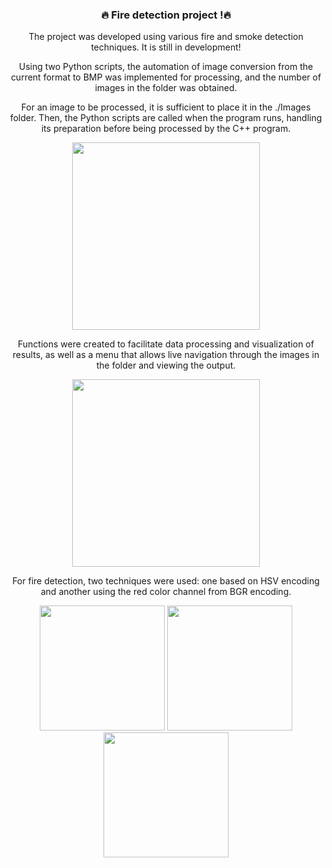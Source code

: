 <h3 align="center">🔥 Fire detection project !🔥</h3>
<div align="center"> 
  <p>The project was developed using various fire and smoke detection techniques. It is still in development!</p>
  <p>Using two Python scripts, the automation of image conversion from the current format to BMP was implemented for processing, and the number of images in the folder was obtained.</p>
  <p>For an image to be processed, it is sufficient to place it in the ./Images folder. Then, the Python scripts are called when the program runs, handling its preparation before being processed by the C++ program.</p>
  <img src="https://github.com/user-attachments/assets/cf32d122-3784-4759-83f9-4749ab7d503b" height="300"/>
  <p>Functions were created to facilitate data processing and visualization of results, as well as a menu that allows live navigation through the images in the folder and viewing the output.</p>
  <img src="https://github.com/user-attachments/assets/5b2317a5-714f-4dd7-b792-76574f5ede10" height="300"/>
  <p>For fire detection, two techniques were used: one based on HSV encoding and another using the red color channel from BGR encoding.</p>
  <img src="https://github.com/user-attachments/assets/80e05755-4af1-4abf-8d2e-dba4f2b081e6" height="200"/>
  <img src="https://github.com/user-attachments/assets/8e5eb01e-91b0-4cf0-9aaa-cc288161e6a3" height="200"/>
  <img src="https://github.com/user-attachments/assets/bb1bf73a-9ec4-4cae-979e-075e95326d59" height="200"/>

</div>



